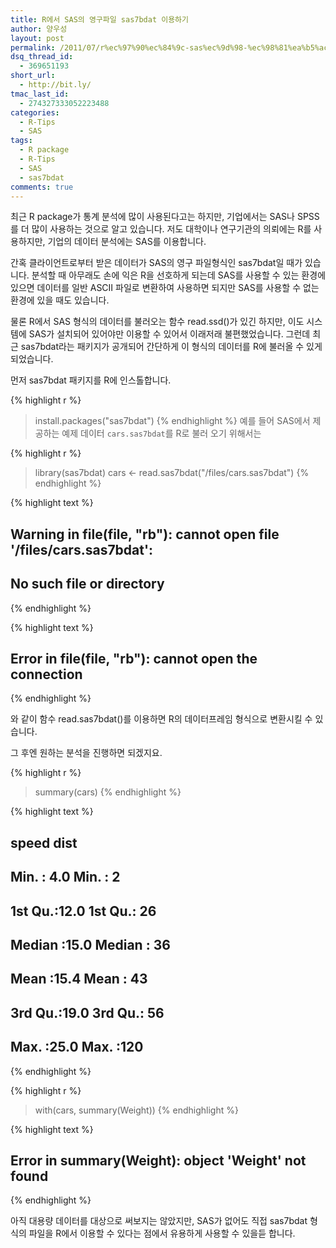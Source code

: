 ```yaml
---
title: R에서 SAS의 영구파일 sas7bdat 이용하기
author: 양우성
layout: post
permalink: /2011/07/r%ec%97%90%ec%84%9c-sas%ec%9d%98-%ec%98%81%ea%b5%ac%ed%8c%8c%ec%9d%bc-sas7bdat-%ec%9d%b4%ec%9a%a9%ed%95%98%ea%b8%b0/
dsq_thread_id:
  - 369651193
short_url:
  - http://bit.ly/
tmac_last_id:
  - 274327333052223488
categories:
  - R-Tips
  - SAS
tags:
  - R package
  - R-Tips
  - SAS
  - sas7bdat
comments: true
---
```

최근 R package가 통계 분석에 많이 사용된다고는 하지만, 기업에서는 SAS나 SPSS를 더 많이 사용하는 것으로 알고 있습니다. 저도 대학이나 연구기관의 의뢰에는 R를 사용하지만, 기업의 데이터 분석에는 SAS를 이용합니다.

간혹 클라이언트로부터 받은 데이터가 SAS의 영구 파일형식인 sas7bdat일 때가 있습니다. 분석할 때 아무래도 손에 익은 R을 선호하게 되는데 SAS를 사용할 수 있는 환경에 있으면 데이터를 일반 ASCII 파일로 변환하여 사용하면 되지만 SAS를 사용할 수 없는 환경에 있을 때도 있습니다.

물론 R에서 SAS 형식의 데이터를 불러오는 함수 read.ssd()가 있긴 하지만, 이도 시스템에 SAS가 설치되어 있어야만 이용할 수 있어서 이래저래 불편했었습니다. 그런데 최근 sas7bdat라는 패키지가 공개되어 간단하게 이 형식의 데이터를 R에 불러올 수 있게 되었습니다.  
  
먼저 sas7bdat 패키지를 R에 인스톨합니다.


{% highlight r %}
> install.packages("sas7bdat")
{% endhighlight %}
예를 들어 SAS에서 제공하는 예제 데이터 `cars.sas7bdat`를 R로 불러 오기 위해서는


{% highlight r %}
> library(sas7bdat)
> cars <- read.sas7bdat("/files/cars.sas7bdat")
{% endhighlight %}



{% highlight text %}
## Warning in file(file, "rb"): cannot open file '/files/cars.sas7bdat':
## No such file or directory
{% endhighlight %}



{% highlight text %}
## Error in file(file, "rb"): cannot open the connection
{% endhighlight %}

와 같이 함수 read.sas7bdat()를 이용하면 R의 데이터프레임 형식으로 변환시킬 수 있습니다.

그 후엔 원하는 분석을 진행하면 되겠지요. 


{% highlight r %}
> summary(cars)
{% endhighlight %}



{% highlight text %}
##      speed           dist    
##  Min.   : 4.0   Min.   :  2  
##  1st Qu.:12.0   1st Qu.: 26  
##  Median :15.0   Median : 36  
##  Mean   :15.4   Mean   : 43  
##  3rd Qu.:19.0   3rd Qu.: 56  
##  Max.   :25.0   Max.   :120
{% endhighlight %}



{% highlight r %}
> with(cars, summary(Weight))
{% endhighlight %}



{% highlight text %}
## Error in summary(Weight): object 'Weight' not found
{% endhighlight %}

아직 대용량 데이터를 대상으로 써보지는 않았지만, SAS가 없어도 직접 sas7bdat 형식의 파일을 R에서 이용할 수 있다는 점에서 유용하게 사용할 수 있을듣 합니다.
